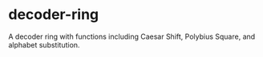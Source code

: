 # decoder-ring
 A decoder ring with functions including Caesar Shift, Polybius Square, and alphabet substitution.
